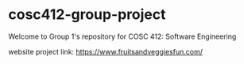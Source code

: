 # cosc412-group-project
Welcome to Group 1's repository for COSC 412: Software Engineering

website project link: https://www.fruitsandveggiesfun.com/
